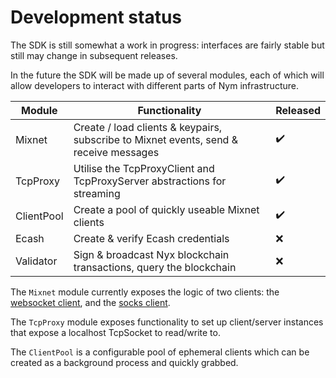 # Development status
The SDK is still somewhat a work in progress: interfaces are fairly stable but still may change in subsequent releases.

In the future the SDK will be made up of several modules, each of which will allow developers to interact with different parts of Nym infrastructure.

| Module    | Functionality                                                                         | Released |
|-----------|---------------------------------------------------------------------------------------|----------|
| Mixnet    | Create / load clients & keypairs, subscribe to Mixnet events, send & receive messages | ✔️        |
| TcpProxy  | Utilise the TcpProxyClient and TcpProxyServer abstractions for streaming              | ✔️        |
| ClientPool| Create a pool of quickly useable Mixnet clients                                       | ✔️        |
| Ecash     | Create & verify Ecash credentials                                                     | ❌        |
| Validator | Sign & broadcast Nyx blockchain transactions, query the blockchain                    | ❌        |

The `Mixnet` module currently exposes the logic of two clients: the [websocket client](../clients/websocket), and the [socks client](../clients/socks5).

The `TcpProxy` module exposes functionality to set up client/server instances that expose a localhost TcpSocket to read/write to.

The `ClientPool` is a configurable pool of ephemeral clients which can be created as a background process and quickly grabbed.
